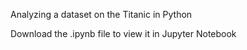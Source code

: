 Analyzing a dataset on the Titanic in Python

Download the .ipynb file to view it in Jupyter Notebook
